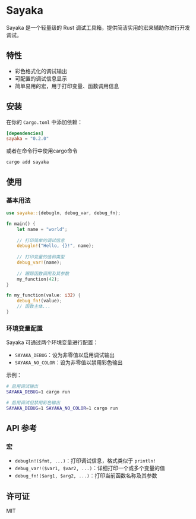 # Sayaka

Sayaka 是一个轻量级的 Rust 调试工具箱，提供简洁实用的宏来辅助你进行开发调试。

## 特性

- 彩色格式化的调试输出
- 可配置的调试信息显示
- 简单易用的宏，用于打印变量、函数调用信息

## 安装

在你的 `Cargo.toml` 中添加依赖：

```toml
[dependencies]
sayaka = "0.2.0"
```
或者在命令行中使用cargo命令

```
cargo add sayaka
```

## 使用

### 基本用法

```rust
use sayaka::{debugln, debug_var, debug_fn};

fn main() {
    let name = "world";
    
    // 打印简单的调试信息
    debugln!("Hello, {}!", name);
    
    // 打印变量的值和类型
    debug_var!(name);
    
    // 跟踪函数调用及其参数
    my_function(42);
}

fn my_function(value: i32) {
    debug_fn!(value);
    // 函数主体...
}
```

### 环境变量配置

Sayaka 可通过两个环境变量进行配置：

- `SAYAKA_DEBUG`：设为非零值以启用调试输出
- `SAYAKA_NO_COLOR`：设为非零值以禁用彩色输出

示例：

```sh
# 启用调试输出
SAYAKA_DEBUG=1 cargo run

# 启用调试但禁用彩色输出
SAYAKA_DEBUG=1 SAYAKA_NO_COLOR=1 cargo run
```

## API 参考

### 宏

- `debugln!($fmt, ...)`：打印调试信息，格式类似于 `println!`
- `debug_var!($var1, $var2, ...)`：详细打印一个或多个变量的值
- `debug_fn!($arg1, $arg2, ...)`：打印当前函数名称及其参数

## 许可证

MIT